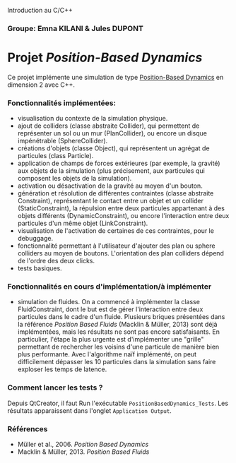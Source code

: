 Introduction au C/C++
### Groupe: Emna KILANI & Jules DUPONT
# Projet *Position-Based Dynamics*
Ce projet implémente une simulation de type [Position-Based Dynamics](https://matthias-research.github.io/pages/publications/posBasedDyn.pdf) en dimension 2 avec C++.

### Fonctionnalités implémentées:
- visualisation du contexte de la simulation physique.
- ajout de colliders (classe abstraite Collider), qui permettent de représenter un sol ou un mur (PlanCollider), ou encore un disque impénétrable (SphereCollider).
- créations d'objets (classe Object), qui représentent un agrégat de particules (class Particle).
- application de champs de forces extérieures (par exemple, la gravité) aux objets de la simulation (plus précisement, aux particules qui composent les objets de la simulation).
- activation ou désactivation de la gravité au moyen d'un bouton.
- génération et résolution de différentes contraintes (classe abstraite Constraint), représentant le contact entre un objet et un collider (StaticConstraint), la répulsion entre deux particules appartenant à des objets différents (DynamicConstraint), ou encore l'interaction entre deux particules d'un même objet (LinkConstraint).
- visualisation de l'activation de certaines de ces contraintes, pour le debuggage.
- fonctionnalité permettant à l'utilisateur d'ajouter des plan ou sphere colliders au moyen de boutons. L'orientation des plan colliders dépend de l'ordre des deux clicks. 
- tests basiques.

### Fonctionnalités en cours d'implémentation/à implémenter
- simulation de fluides. On a commencé à implémenter la classe FluidConstraint, dont le but est de gérer l'interaction entre deux particules dans le cadre d'un fluide. Plusieurs briques présentées dans la référence _Position Based Fluids_ (Macklin & Müller, 2013) sont déjà implémentées, mais les résultats ne sont pas encore satisfaisants. En particulier, l'étape la plus urgente est d'implémenter une "grille" permettant de rechercher les voisins d'une particule de manière bien plus performante. Avec l'algorithme naïf implémenté, on peut difficilement dépasser les 10 particules dans la simulation sans faire exploser les temps de latence.

### Comment lancer les tests ?
Depuis QtCreator, il faut Run l'exécutable `PositionBasedDynamics_Tests`. Les résultats apparaissent dans l'onglet `Application Output`.

### Références
- Müller et al., 2006. _Position Based Dynamics_
- Macklin & Müller, 2013. _Position Based Fluids_
